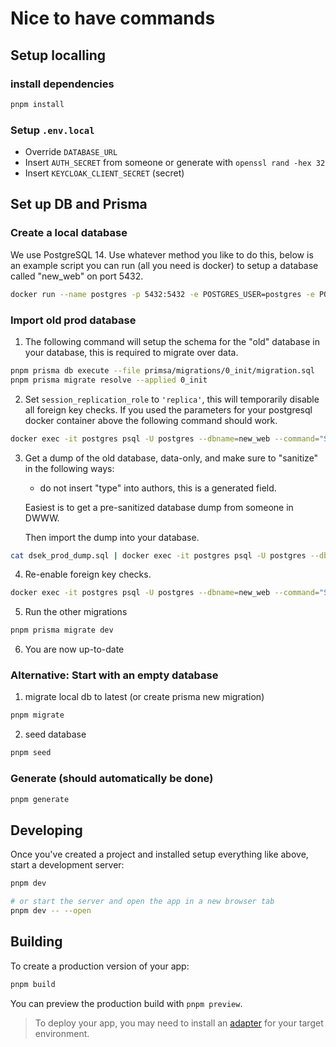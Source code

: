 # Nice to have commands

## Setup localling

### install dependencies

```sh
pnpm install
```

### Setup `.env.local`

- Override `DATABASE_URL`
- Insert `AUTH_SECRET` from someone or generate with `openssl rand -hex 32`
- Insert `KEYCLOAK_CLIENT_SECRET` (secret)

## Set up DB and Prisma

### Create a local database

We use PostgreSQL 14. Use whatever method you like to do this, below is an example script you can run (all you need is docker) to setup a database called "new_web" on port 5432.

```bash
docker run --name postgres -p 5432:5432 -e POSTGRES_USER=postgres -e POSTGRES_PASSWORD=postgres -e POSTGRES_DB=new_web -d postgres:14-alpine
```

### Import old prod database

1. The following command will setup the schema for the "old" database in your database, this is required to migrate over data.

```sh
pnpm prisma db execute --file primsa/migrations/0_init/migration.sql
pnpm prisma migrate resolve --applied 0_init
```

2. Set `session_replication_role` to `'replica'`, this will temporarily disable all foreign key checks. If you used the parameters for your postgresql docker container above the following command should work.

```sh
docker exec -it postgres psql -U postgres --dbname=new_web --command="SET session_replication_role = 'replica';"
```

3. Get a dump of the old database, data-only, and make sure to "sanitize" in the following ways:

   - do not insert "type" into authors, this is a generated field.

   Easiest is to get a pre-sanitized database dump from someone in DWWW.

   Then import the dump into your database.

```sh
cat dsek_prod_dump.sql | docker exec -it postgres psql -U postgres --dbname=new_web
```

4. Re-enable foreign key checks.

```sh
docker exec -it postgres psql -U postgres --dbname=new_web --command="SET session_replication_role = 'origin';"
```

5. Run the other migrations

```sh
pnpm prisma migrate dev
```

6. You are now up-to-date

### Alternative: Start with an empty database

1. migrate local db to latest (or create prisma new migration)

```sh
pnpm migrate
```

2. seed database

```sh
pnpm seed
```

### Generate (should automatically be done)

```sh
pnpm generate
```

## Developing

Once you've created a project and installed setup everything like above, start a development server:

```bash
pnpm dev

# or start the server and open the app in a new browser tab
pnpm dev -- --open
```

## Building

To create a production version of your app:

```bash
pnpm build
```

You can preview the production build with `pnpm preview`.

> To deploy your app, you may need to install an [adapter](https://kit.svelte.dev/docs/adapters) for your target environment.
